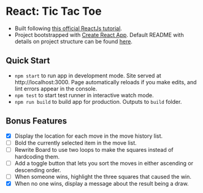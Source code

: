 # React: Tic Tac Toe

- Built following [this official ReactJs tutorial](https://reactjs.org/tutorial/tutorial.html#setup-option-2-local-development-environment).
- Project bootstrapped with [Create React App](https://github.com/facebookincubator/create-react-app). Default README with details on project structure can be found [here](docs/react-guide.md).

## Quick Start

- `npm start` to run app in development mode. Site served at http://localhost:3000. Page automatically reloads if you make edits, and lint errors appear in the console.
- `npm test` to start test runner in interactive watch mode.
- `npm run build` to build app for production. Outputs to `build` folder.

## Bonus Features

- [x] Display the location for each move in the move history list.
- [ ] Bold the currently selected item in the move list.
- [ ] Rewrite Board to use two loops to make the squares instead of hardcoding them.
- [ ] Add a toggle button that lets you sort the moves in either ascending or descending order.
- [ ] When someone wins, highlight the three squares that caused the win.
- [x] When no one wins, display a message about the result being a draw.
